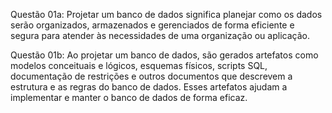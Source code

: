 Questão 01a: Projetar um banco de dados significa planejar como os dados serão organizados, armazenados e gerenciados de forma eficiente e segura para atender às necessidades de uma organização ou aplicação.

Questão 01b: Ao projetar um banco de dados, são gerados artefatos como modelos conceituais e lógicos, esquemas físicos, scripts SQL, documentação de restrições e outros documentos que descrevem a estrutura e as regras do banco de dados. Esses artefatos ajudam a implementar e manter o banco de dados de forma eficaz.

